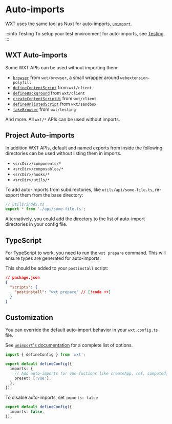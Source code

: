 # Auto-imports

WXT uses the same tool as Nuxt for auto-imports, [`unimport`](https://github.com/unjs/unimport).

:::info Testing
To setup your test environment for auto-imports, see [Testing](/guide/testing).
:::

## WXT Auto-imports

Some WXT APIs can be used without importing them:

- [`browser`](/api/wxt/browser/variables/browser) from `wxt/browser`, a small wrapper around `webextension-polyfill`
- [`defineContentScript`](/api/wxt/client/functions/defineContentScript) from `wxt/client`
- [`defineBackground`](/api/wxt/client/functions/defineBackground) from `wxt/client`
- [`createContentScriptUi`](/api/wxt/client/functions/createContentScriptUi) from `wxt/client`
- [`defineUnlistedScript`](/api/wxt/sandbox/functions/defineUnlistedScript) from `wxt/sandbox`
- [`fakeBrowser`](/api/wxt/testing/variables/fakeBrowser) from `wxt/testing`

And more. All `wxt/*` APIs can be used without imports.

## Project Auto-imports

In addition WXT APIs, default and named exports from inside the following directories can be used without listing them in imports.

- `<srcDir>/components/*`
- `<srcDir>/composables/*`
- `<srcDir>/hooks/*`
- `<srcDir>/utils/*`

To add auto-imports from subdirectories, like `utils/api/some-file.ts`, re-export them from the base directory:

```ts
// utils/index.ts
export * from './api/some-file.ts';
```

Alternatively, you could add the directory to the list of auto-import directories in your config file.

## TypeScript

For TypeScript to work, you need to run the `wxt prepare` command. This will ensure types are generated for auto-imports.

This should be added to your `postinstall` script:

```json
// package.json
{
  "scripts": {
    "postinstall": "wxt prepare" // [!code ++]
  }
}
```

## Customization

You can override the default auto-import behavior in your `wxt.config.ts` file.

See [`unimport`'s documentation](https://github.com/unjs/unimport#configurations) for a complete list of options.

```ts
import { defineConfig } from 'wxt';

export default defineConfig({
  imports: {
    // Add auto-imports for vue fuctions like createApp, ref, computed, watch, toRaw, etc...
    preset: ['vue'],
  },
});
```

To disable auto-imports, set `imports: false`

```ts
export default defineConfig({
  imports: false,
});
```
